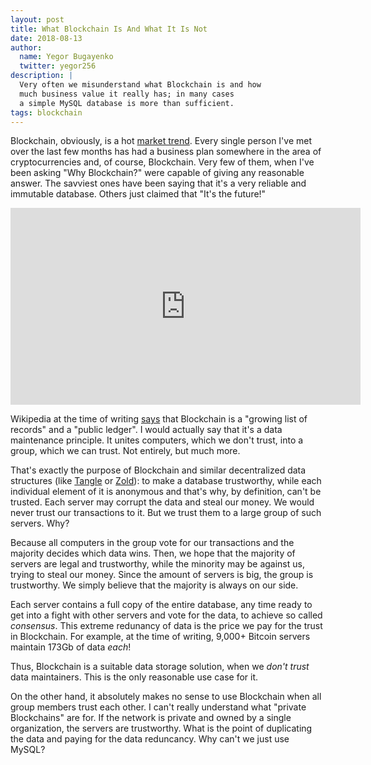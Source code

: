 ```yaml
---
layout: post
title: What Blockchain Is And What It Is Not
date: 2018-08-13
author:
  name: Yegor Bugayenko
  twitter: yegor256
description: |
  Very often we misunderstand what Blockchain is and how
  much business value it really has; in many cases
  a simple MySQL database is more than sufficient.
tags: blockchain
---
```


Blockchain, obviously, is a hot [market trend](https://www.cnbc.com/2018/05/04/cryptocurrencies-and-blockchain-are-becoming-a-hot-trend-in-the-job-market.html).
Every single person I've met over the last few months has had a business
plan somewhere in the area of cryptocurrencies and, of course, Blockchain.
Very few of them, when I've been asking "Why Blockchain?" were capable of giving
any reasonable answer. The savviest ones have been saying that it's a very reliable and immutable
database. Others just claimed that "It's the future!"

<!--more-->

<iframe width="560" height="315" src="https://www.youtube.com/embed/48mtB40sKhs" frameborder="0" allow="accelerometer; autoplay; encrypted-media; gyroscope; picture-in-picture" allowfullscreen></iframe>

Wikipedia at the time of writing [says](https://en.wikipedia.org/wiki/Blockchain)
that Blockchain is a "growing list of records"
and a "public ledger". I would actually say that it's a data maintenance
principle. It unites computers, which we don't trust,
into a group, which we can trust. Not entirely, but much more.

That's exactly the purpose of Blockchain and similar decentralized data
structures (like [Tangle](https://en.bitcoinwiki.org/wiki/IOTA)
or [Zold](https://www.zold.io)): to make a database trustworthy,
while each individual element of it is anonymous and that's why, by definition,
can't be trusted. Each server may corrupt the data and steal our money.
We would never trust our transactions to it. But we trust
them to a large group of such servers. Why?

Because all computers in the group vote for our transactions and the
majority decides which data wins. Then, we hope that the majority of servers
are legal and trustworthy, while the minority may be against us, trying
to steal our money. Since the amount of servers is big, the group is
trustworthy. We simply believe that the majority is always on our side.

Each server contains a full copy of the entire database, any time ready
to get into a fight with other servers and vote for the data, to achieve
so called _consensus_. This extreme redunancy of data is the price we pay
for the trust in Blockchain. For example, at the time of writing,
9,000+ Bitcoin servers maintain 173Gb of data _each_!

Thus, Blockchain is a suitable data storage solution, when
we _don't trust_ data maintainers. This is the only reasonable use case
for it.

On the other hand, it absolutely makes no sense to use Blockchain when
all group members trust each other. I can't really understand what
"private Blockchains" are for. If the network is private and owned by a single
organization, the servers are trustworthy. What is the point of duplicating
the data and paying for the data reduncancy. Why can't we just use MySQL?



